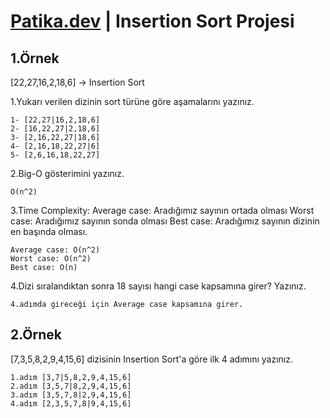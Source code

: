 # [Patika.dev](www.patika.dev) | Insertion Sort Projesi

## 1.Örnek
[22,27,16,2,18,6] -> Insertion Sort

1.Yukarı verilen dizinin sort türüne göre aşamalarını yazınız.
```
1- [22,27|16,2,18,6]  
2- [16,22,27|2,18,6]  
3- [2,16,22,27|18,6]  
4- [2,16,18,22,27|6]  
5- [2,6,16,18,22,27]
```

2.Big-O gösterimini yazınız.
```
O(n^2)

```

3.Time Complexity: 
Average case: Aradığımız sayının ortada olması
Worst case: Aradığımız sayının sonda olması 
Best case: Aradığımız sayının dizinin en başında olması.
```
Average case: O(n^2)  
Worst case: O(n^2)  
Best case: O(n)
```

4.Dizi sıralandıktan sonra 18 sayısı hangi case kapsamına girer? Yazınız.
```
4.adımda gireceği için Average case kapsamına girer. 
```

## 2.Örnek
[7,3,5,8,2,9,4,15,6] dizisinin Insertion Sort'a göre ilk 4 adımını yazınız.
```
1.adım [3,7|5,8,2,9,4,15,6]  
2.adım [3,5,7|8,2,9,4,15,6]  
3.adım [3,5,7,8|2,9,4,15,6]  
4.adım [2,3,5,7,8|9,4,15,6]
```
